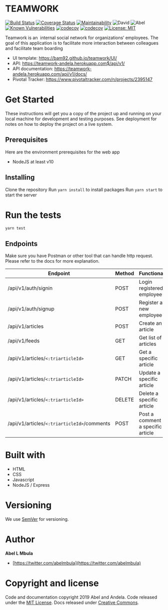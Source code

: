 # TEAMWORK
[![Build Status](https://travis-ci.com/Bam92/teamwork.svg?branch=develop)](https://travis-ci.com/Bam92/teamwork)
[![Coverage Status](https://coveralls.io/repos/github/Bam92/teamwork/badge.svg?branch=develop)](https://coveralls.io/github/Bam92/teamwork?branch=develop)
[![Maintainability](https://api.codeclimate.com/v1/badges/6e322a366ad4c4c68128/maintainability)](https://codeclimate.com/github/Bam92/teamwork/maintainability)
![David](https://img.shields.io/david/bam92/teamwork)
![Abel](https://img.shields.io/badge/andela-btcamp-blue)
[![Known Vulnerabilities](https://snyk.io/test/github/Bam92/teamwork/badge.svg)](https://snyk.io/test/github/{username}/teamwork)
[![codecov](https://codecov.io/gh/Bam92/teamwork/branch/develop/graph/badge.svg)](https://codecov.io/gh/Bam92/teamwork)
[![codecov](https://codecov.io/gh/Bam92/teamwork/branch/bg-readme-badges-168540728/graph/badge.svg)](https://codecov.io/gh/Bam92/teamwork)
[![License: MIT](https://img.shields.io/badge/License-MIT-yellow.svg)](https://opensource.org/licenses/MIT)

Teamwork is an ​ internal social network for organizations’ employees. The goal of this
application is to facilitate more interaction between colleagues and facilitate team boarding

* UI template: https://bam92.github.io/teamwork/UI/
* API: https://teamwork-andela.herokuapp.com$/api/v1/
* API documentation: https://teamwork-andela.herokuapp.com/api/v1/docs/
* Pivotal Tracker: https://www.pivotaltracker.com/n/projects/2395147

# Get Started
These instructions will get you a copy of the project up and running on your local machine for development and testing purposes. See deployment for notes on how to deploy the project on a live system.

## Prerequisites
Here are the environment prerequisites for the web app

- NodeJS at least v10

## Installing
Clone the repository
Run `yarn install` to install packages
Run `yarn start` to start the server

# Run the tests
`yarn test`

## Endpoints
Make sure you have Postman or other tool that can handle http request. Please refer to the docs for more explanation.

| Endpoint | Method | Functionality |
| ---------| -------| --------------|
| /api/v1/auth/signin | POST | Login registered employee |
| /api/v1/auth/signup | POST | Register a new employee |
| /api/v1/articles | POST | Create an article |
| /api/v1/feeds | GET | Get list of all articles |
| /api/v1/articles/`<:triarticleId>` | GET | Get a specific article |
| /api/v1/articles/`<:triarticleId>` | PATCH | Update a specific article |
| /api/v1/articles/`<:triarticleId>` | DELETE | Delete a specific article |
| /api/v1/articles/`<:triarticleId>`/comments | POST | Post a comment on a specific article |

# Built with
* HTML
* CSS
* Javascript
* NodeJS / Express

# Versioning
We use [SemVer](http://semver.org/) for versioning.

# Author
**Abel L Mbula**
 * [https://twitter.com/abelmbula](https://twitter.com/abelmbula)

# Copyright and license
Code and documentation copyright 2019 Abel and Andela. Code released under the [MIT License](https://github.com/twbs/bootstrap/blob/master/LICENSE). Docs released under [Creative Commons](https://github.com/twbs/bootstrap/blob/master/docs/LICENSE).
